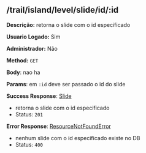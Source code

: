## /trail/island/level/slide/id/:id

**Descrição:** retorna o slide com o id especificado

**Usuario Logado:** Sim

**Administrador:** Não

**Method:** `GET`

**Body**: nao ha

**Params**: em `:id` deve ser passado o id do slide

**Success Response**: [Slide](../../../../src/domain/trilhas/@entities/slide.ts)
- retorna o slide com o id especificado
- Status: `201`

**Error Response**: [ResourceNotFoundError](../../../../src/core/errors/resource-not-found-error.ts)
- nenhum slide com o id especificado existe no DB
- Status: `400`

